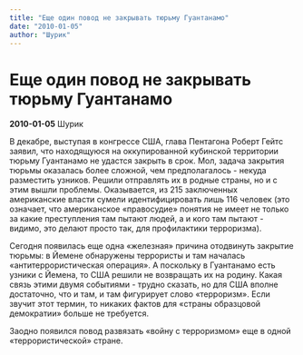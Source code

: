 ```yaml
---
title: "Еще один повод не закрывать тюрьму Гуантанамо"
date: "2010-01-05"
author: "Шурик"
---
```


# Еще один повод не закрывать тюрьму Гуантанамо

**2010-01-05** Шурик

В декабре, выступая в конгрессе США, глава Пентагона Роберт Гейтс заявил, что находящуюся на оккупированной кубинской территории тюрьму Гуантанамо не удастся закрыть в срок. Мол, задача закрытия тюрьмы оказалась более сложной, чем предполагалось - некуда разместить узников. Решили отправлять их в родные страны, но и с этим вышли проблемы. Оказывается, из 215 заключенных американские власти сумели идентифицировать лишь 116 человек (это означает, что американское «правосудие» понятия не имеет не только за какие преступления там пытают людей, а и кого там пытают - видимо, это делают просто так, для профилактики терроризма).

Сегодня появилась еще одна «железная» причина отодвинуть закрытие тюрьмы: в Йемене обнаружены террористы и там началась «антитеррористическая операция». А поскольку в Гуантанамо есть узники с Йемена, то США решили не возвращать их на родину. Какая связь этими двумя событиями - трудно сказать, но для США вполне достаточно, что и там, и там фигурирует слово «терроризм». Если звучит этот термин, то никаких фактов для «страны образцовой демократии» больше не требуется.

Заодно появился повод развязать «войну с терроризмом» еще в одной «террористической» стране.